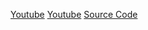 [Youtube](https://www.youtube.com/watch?v=EVj8UCCWlKU)
[Youtube](https://www.youtube.com/watch?v=4be5xT2Bp5k)
[Source Code](https://github.com/ay0nn/Computer-Graphics)
